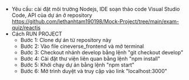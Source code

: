 - Yêu cầu: cài đặt môi trường Nodejs, IDE soạn thảo code Visual Studio Code, 
API của dự án ở repository https://github.com/lethanhtam190198/Mock-Project/tree/main/exam-quiz/reactjs
- Cách RUN PROJECT
    + Bước 1: Clone dự án từ repository này
    + Bước 2: Vào file cineverse_frontend và mở terminal 
    + Bước 3: Checkout nhánh develop bằng lệnh "git checkout develop"
    + Bước 4: Cài đặt thư viện liên quan bằng lệnh "npm install"
    + Bước 5: Khởi chạy dự án bằng lệnh "npm start"
    + Bước 6: Mở trình duyệt và truy cập vào link "localhost:3000"
